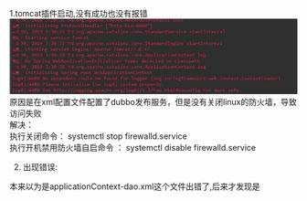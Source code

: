 1.tomcat插件启动,没有成功也没有报错
![iamge](https://github.com/SerendipityH/kt_project/blob/master/%E9%97%AE%E9%A2%98%E5%90%88%E9%9B%86/photo/tomcat1.jpg)  
原因是在xml配置文件配置了dubbo发布服务，但是没有关闭linux的防火墙，导致访问失败  
解决：  
执行关闭命令： systemctl stop firewalld.service  
执行开机禁用防火墙自启命令  ： systemctl disable firewalld.service


2. 出现错误:  

本来以为是applicationContext-dao.xml这个文件出错了,后来才发现是

